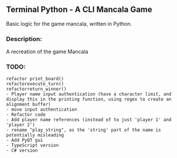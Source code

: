 ## Terminal Python - A CLI Mancala Game
Basic logic for the game mancala, written in Python.

### Description:
A recreation of the game Mancala

### TODO:
    refactor print_board()
    refactorexecute_turn()
    refactorreturn_winner()
    - Player name input authentication (have a character limit, and display this in the printing function, using regex to create an alignment buffer)
    - move input authentication  
    - Refactor code
    - Add player name references (instead of to just 'player 1' and 'player 2')
    - rename "play_string", as the 'string' part of the name is potentially misleading
    - Add PyQT gui
    - TypeScript version
    - C# version
